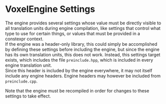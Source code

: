 # VoxelEngine Settings
The engine provides several settings whose value must be directly visible to all translation units during engine compilation,
like settings that control what type to use for certain things, or values that must be provided in a constexpr context.  
If the engine was a header-only library, this could simply be accomplished by defining these settings before including the engine,
but since the engine has its own translation units, this does not work.
Instead, this settings target exists, which includes the file `preinclude.hpp`, which is included in every engine translation unit.  
Since this header is included by the engine everywhere, it may not itself include any engine headers. Engine headers may however be included from `preinclude.cpp`.  
  
Note that the engine must be recompiled in order for changes to these settings to take effect.